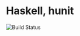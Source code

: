 # Haskell, hunit

![Build Status](https://travis-ci.org/cyber-dojo-languages/haskell-hunit.svg?branch=master)